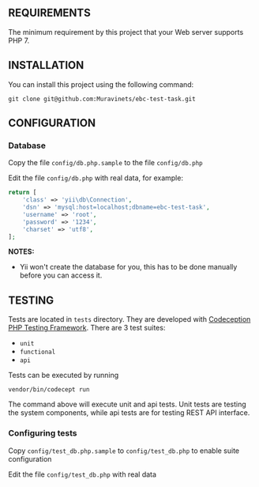 REQUIREMENTS
------------

The minimum requirement by this project that your Web server supports PHP 7.


INSTALLATION
------------

You can install this project using the following command:

~~~
git clone git@github.com:Muravinets/ebc-test-task.git
~~~

CONFIGURATION
-------------

### Database

Copy the file `config/db.php.sample` to the file `config/db.php`
 
Edit the file `config/db.php` with real data, for example:

```php
return [
    'class' => 'yii\db\Connection',
    'dsn' => 'mysql:host=localhost;dbname=ebc-test-task',
    'username' => 'root',
    'password' => '1234',
    'charset' => 'utf8',
];
```

**NOTES:**
- Yii won't create the database for you, this has to be done manually before you can access it.

TESTING
-------

Tests are located in `tests` directory. They are developed with [Codeception PHP Testing Framework](http://codeception.com/).
There are 3 test suites:

- `unit`
- `functional`
- `api`

Tests can be executed by running

```
vendor/bin/codecept run
```

The command above will execute unit and api tests. Unit tests are testing the system components, while api
tests are for testing REST API interface.


### Configuring tests

Copy `config/test_db.php.sample` to `config/test_db.php` to enable suite configuration

Edit the file `config/test_db.php` with real data

